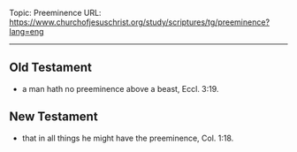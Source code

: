 Topic: Preeminence
URL: https://www.churchofjesuschrist.org/study/scriptures/tg/preeminence?lang=eng

---

## Old Testament

- a man hath no preeminence above a beast, Eccl. 3:19.

## New Testament

- that in all things he might have the preeminence, Col. 1:18.

